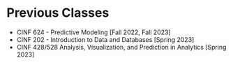 # Previous Classes

* CINF 624 - Predictive Modeling [Fall 2022, Fall 2023]
* CINF 202 - Introduction to Data and Databases  [Spring 2023]
* CINF 428/528 Analysis, Visualization, and Prediction in Analytics [Spring 2023]